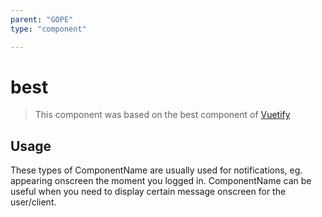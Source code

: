 ```yaml
---
parent: "GOPE"
type: "component"

---
```


# best

>This component was based on the best component of [Vuetify](https://vuetifyjs.com/en/components/best/ "Vuetify's best component")

## Usage

These types of ComponentName are usually used for notifications, eg. appearing onscreen the moment you logged in. ComponentName can be useful when you need to display certain message onscreen for the user/client.

<!-- Component template need to be here -->
<DocComponent :file="'GOPE/best/GOPE_best-usage'"/>





